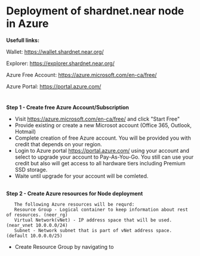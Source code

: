 #  Deployment of shardnet.near node in Azure

**Usefull links:**

Wallet: https://wallet.shardnet.near.org/

Explorer: https://explorer.shardnet.near.org/

Azure Free Account: https://azure.microsoft.com/en-ca/free/

Azure Portal: https://portal.azure.com/

#
**Step 1 -  Create free Azure Account/Subscription**
  * Visit https://azure.microsoft.com/en-ca/free/ and click "Start Free"
  * Provide existing or create a new Microsot account (Office 365, Outlook, Hotmail)
  * Complete creation of free Azure account. You will be provided you with credit that depends on your region.
  * Login to Azure portal https://portal.azure.com/ using your account and select to upgrade your account to Pay-As-You-Go. 
    You still can use your credit but also will get access to all hardware tiers including Premium SSD storage.
  * Waite until upgrade for your account will be comleted.
##
**Step 2 -  Create Azure resources for Node deployment**

       The following Azure resources will be requrd: 
       Resource Group - Logical container to keep information about rest of resources. (neer_rg)
       Virtual Network(vNet) - IP address space that will be used. (near_vnet 10.0.0.0/24) 
       Subnet - Network subnet that is part of vNet address space. (default 10.0.0.0/25)
       
  * Create Resource Group by navigating to  
       
